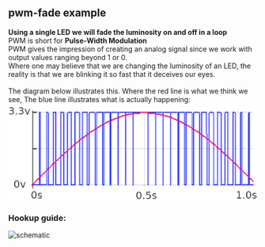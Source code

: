 ## pwm-fade example
**Using a single LED we will fade the luminosity on and off in a loop** <br />
PWM is short for __Pulse-Width Modulation__ <br />
PWM gives the impression of creating an analog signal since we work with output values ranging beyond 1 or 0. <br />
Where one may believe that we are changing the luminosity of an LED, the reality is that we are blinking it so fast that it deceives our eyes. <br />
<br />
The diagram below illustrates this. Where the red line is what we think we see, The blue line illustrates what is actually happening:
![pwm-diagram](pwm-diagram.png)

### Hookup guide:

![schematic](button-led-chase.png)


